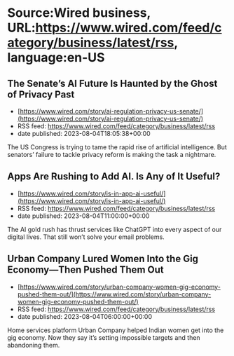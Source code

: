 # Source:Wired business, URL:https://www.wired.com/feed/category/business/latest/rss, language:en-US

## The Senate’s AI Future Is Haunted by the Ghost of Privacy Past
 - [https://www.wired.com/story/ai-regulation-privacy-us-senate/](https://www.wired.com/story/ai-regulation-privacy-us-senate/)
 - RSS feed: https://www.wired.com/feed/category/business/latest/rss
 - date published: 2023-08-04T18:05:38+00:00

The US Congress is trying to tame the rapid rise of artificial intelligence. But senators’ failure to tackle privacy reform is making the task a nightmare.

## Apps Are Rushing to Add AI. Is Any of It Useful?
 - [https://www.wired.com/story/is-in-app-ai-useful/](https://www.wired.com/story/is-in-app-ai-useful/)
 - RSS feed: https://www.wired.com/feed/category/business/latest/rss
 - date published: 2023-08-04T11:00:00+00:00

The AI gold rush has thrust services like ChatGPT into every aspect of our digital lives. That still won’t solve your email problems.

## Urban Company Lured Women Into the Gig Economy—Then Pushed Them Out
 - [https://www.wired.com/story/urban-company-women-gig-economy-pushed-them-out/](https://www.wired.com/story/urban-company-women-gig-economy-pushed-them-out/)
 - RSS feed: https://www.wired.com/feed/category/business/latest/rss
 - date published: 2023-08-04T06:00:00+00:00

Home services platform Urban Company helped Indian women get into the gig economy. Now they say it’s setting impossible targets and then abandoning them.

